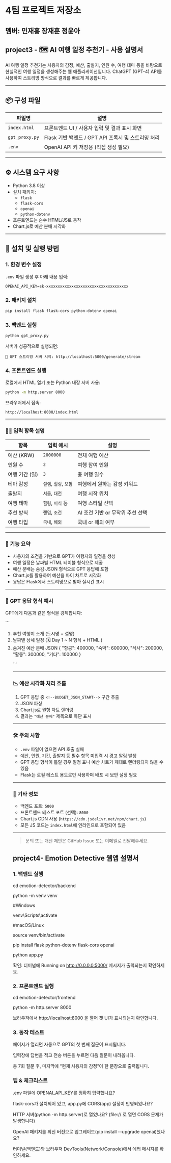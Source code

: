 # 4팀 프로젝트 저장소

## 멤버: 민재홍 장재훈 정윤아

## project3 - 🗺️ AI 여행 일정 추천기 - 사용 설명서

AI 여행 일정 추천기는 사용자의 감정, 예산, 출발지, 인원 수, 여행 테마 등을 바탕으로 현실적인 여행 일정을 생성해주는 웹 애플리케이션입니다. ChatGPT (GPT-4) API를 사용하여 스트리밍 방식으로 결과를 빠르게 제공합니다.

---

## 📦 구성 파일

| 파일명         | 설명                                       |
|----------------|--------------------------------------------|
| `index.html`   | 프론트엔드 UI / 사용자 입력 및 결과 표시 화면 |
| `gpt_proxy.py` | Flask 기반 백엔드 / GPT API 프록시 및 스트리밍 처리 |
| `.env`         | OpenAI API 키 저장용 (직접 생성 필요)         |

---

## ⚙️ 시스템 요구 사항

- Python 3.8 이상
- 설치 패키지:
  - `flask`
  - `flask-cors`
  - `openai`
  - `python-dotenv`
- 프론트엔드는 순수 HTML/JS로 동작
- Chart.js로 예산 분배 시각화

---

## 📁 설치 및 실행 방법

### 1. 환경 변수 설정

`.env` 파일 생성 후 아래 내용 입력:

```env
OPENAI_API_KEY=sk-xxxxxxxxxxxxxxxxxxxxxxxxxxxxxxxxxxxx
```

### 2. 패키지 설치

```bash
pip install flask flask-cors python-dotenv openai
```

### 3. 백엔드 실행

```bash
python gpt_proxy.py
```

서버가 성공적으로 실행되면:

```
🚀 GPT 스트리밍 서버 시작: http://localhost:5000/generate/stream
```

### 4. 프론트엔드 실행

로컬에서 HTML 열기 또는 Python 내장 서버 사용:

```bash
python -m http.server 8000
```

브라우저에서 접속:

```
http://localhost:8000/index.html
```

---

### 🧑‍💻 입력 항목 설명

| 항목             | 입력 예시             | 설명                                  |
|------------------|------------------------|---------------------------------------|
| 예산 (KRW)       | `2000000`              | 전체 여행 예산                        |
| 인원 수          | `2`                    | 여행 참여 인원                        |
| 여행 기간 (일)   | `3`                    | 총 여행 일수                          |
| 테마 감정        | `설렘`, `힐링`, `모험` | 여행에서 원하는 감정 키워드           |
| 출발지           | `서울`, `대전`         | 여행 시작 위치                        |
| 여행 테마        | `힐링`, `미식` 등      | 여행 스타일 선택                      |
| 추천 방식        | `랜덤`, `조건`         | AI 조건 기반 or 무작위 추천 선택     |
| 여행 타입        | `국내`, `해외`         | 국내 or 해외 여부                     |

---

### 🔁 기능 요약

- 사용자의 조건을 기반으로 GPT가 여행지와 일정을 생성
- 여행 일정은 날짜별 HTML 테이블 형식으로 제공
- 예산 분배는 숨김 JSON 형식으로 GPT 응답에 포함
- Chart.js를 활용하여 예산을 파이 차트로 시각화
- 응답은 Flask에서 스트리밍으로 받아 실시간 표시

---

### 🎨 GPT 응답 형식 예시

GPT에게 다음과 같은 형식을 강제합니다:

\`\`\`
1. 추천 여행지 소개 (도시명 + 설명)
2. 날짜별 상세 일정 (🗓️ Day 1 ~ N 형식 + HTML <table>)
3. 숨겨진 예산 분배 JSON
   <!--BUDGET_JSON_START-->
   {
     "항공": 400000,
     "숙박": 600000,
     "식사": 200000,
     "활동": 300000,
     "기타": 100000
   }
   <!--BUDGET_JSON_END-->
\`\`\`

---

### 📉 예산 시각화 처리 흐름

1. GPT 응답 중 `<!--BUDGET_JSON_START-->` 구간 추출
2. JSON 파싱
3. Chart.js로 원형 차트 렌더링
4. 결과는 `"예산 분배"` 제목으로 하단 표시

---

### 🛠️ 주의 사항

- `.env` 파일이 없으면 API 호출 실패
- 예산, 인원, 기간, 출발지 등 필수 항목 미입력 시 경고 알림 발생
- GPT 응답 형식이 틀릴 경우 일정 표나 예산 차트가 제대로 렌더링되지 않을 수 있음
- Flask는 로컬 테스트 용도로만 사용하며 배포 시 보안 설정 필요

---

### 📌 기타 정보

- 백엔드 포트: `5000`
- 프론트엔드 테스트 포트 (선택): `8000`
- Chart.js CDN 사용 (`https://cdn.jsdelivr.net/npm/chart.js`)
- 모든 JS 코드는 `index.html`에 인라인으로 포함되어 있음

---

> 문의 또는 개선 제안은 GitHub Issue 또는 이메일로 전달해주세요.


## project4- Emotion Detective 웹앱 설명서
### 1. 백엔드 실행

cd emotion-detector/backend

python -m venv venv

#Windows

venv\Scripts\activate

#macOS/Linux

source venv/bin/activate

pip install flask python-dotenv flask-cors openai

python app.py

확인:
터미널에 Running on http://0.0.0.0:5000/ 메시지가 출력되는지 확인하세요.

### 2. 프론트엔드 실행
cd emotion-detector/frontend

python -m http.server 8000

브라우저에서 http://localhost:8000 을 열어 챗 UI가 표시되는지 확인합니다.

### 3. 동작 테스트
페이지가 열리면 자동으로 GPT의 첫 번째 질문이 표시됩니다.

입력창에 답변을 적고 전송 버튼을 누르면 다음 질문이 내려옵니다.

총 7회 질문 후, 마지막에 “현재 사용자의 감정”이 한 문장으로 출력됩니다.

### 팁 & 체크리스트
.env 파일에 OPENAI_API_KEY를 정확히 입력했나요?

flask-cors가 설치되어 있고, app.py에 CORS(app) 설정이 반영되었나요?

HTTP 서버(python -m http.server)로 열었나요? (file:// 로 열면 CORS 문제가 발생합니다)

OpenAI 패키지를 최신 버전으로 업그레이드(pip install --upgrade openai)했나요?

터미널(백엔드)와 브라우저 DevTools(Network/Console)에서 에러 메시지를 확인하세요.
